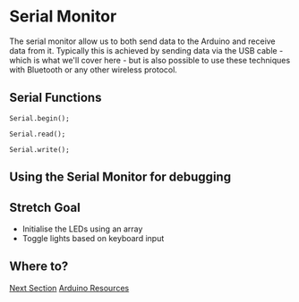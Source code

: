 # Serial Monitor

The serial monitor allow us to both send data to the Arduino and receive data from it. Typically this is achieved by sending data via the USB cable - which is what we'll cover here - but is also possible to use these techniques with Bluetooth or any other wireless protocol.

## Serial Functions

```
Serial.begin();
```

```
Serial.read();
```

```
Serial.write();
```

## Using the Serial Monitor for debugging

## Stretch Goal
 - Initialise the LEDs using an array
 - Toggle lights based on keyboard input

## Where to?

<a href="mdwiki.html#!readwrite.md" class="btn btn-primary"> Next Section</a>  <a href="https://domhnallohanlon.github.io/arduinonotes" class="btn btn-success"> Arduino Resources</a>